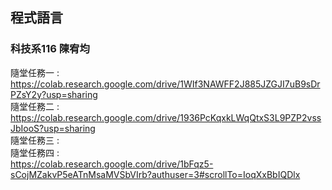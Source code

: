 <h2>程式語言</h2>
<h3>科技系116 陳宥均</h3>

隨堂任務一 : </br>
https://colab.research.google.com/drive/1WIf3NAWFF2J885JZGJI7uB9sDrPZsY2y?usp=sharing </br>
隨堂任務二 : </br>
https://colab.research.google.com/drive/1936PcKqxkLWqQtxS3L9PZP2vssJbIooS?usp=sharing </br>
隨堂任務三 : </br>
隨堂任務四 : </br>
https://colab.research.google.com/drive/1bFqz5-sCojMZakvP5eATnMsaMVSbVIrb?authuser=3#scrollTo=IoqXxBbIQDlx </br>
